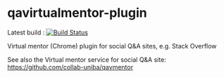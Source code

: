 # qavirtualmentor-plugin
Latest build : [![Build Status](https://travis-ci.org/collab-uniba/qavmentor-plugin.svg?branch=master)](https://travis-ci.org/collab-uniba/qavmentor-plugin)

Virtual mentor (Chrome) plugin for social Q&amp;A sites, e.g. Stack Overflow   

See also the Virtual mentor service for social Q&A site: https://github.com/collab-uniba/qavmentor
